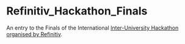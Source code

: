 # Refinitiv_Hackathon_Finals

An entry to the Finals of the International [Inter-University Hackathon organised by Refinitiv](https://developers.refinitiv.com/en/use-cases-catalog/uni-hackathon).
